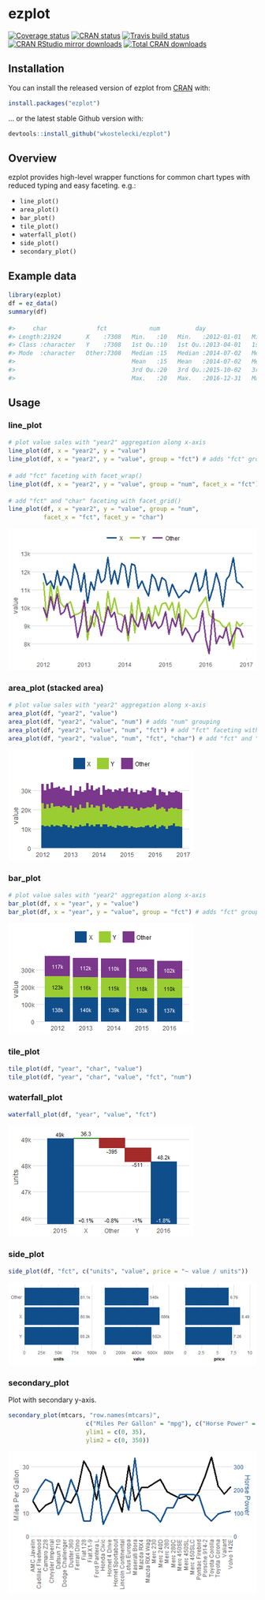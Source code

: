 # ezplot

<!-- badges: start -->
[![Coverage status](https://codecov.io/gh/wkostelecki/ezplot/branch/master/graph/badge.svg)](https://codecov.io/github/wkostelecki/ezplot?branch=master)
[![CRAN status](https://www.r-pkg.org/badges/version/ezplot)](https://cran.r-project.org/package=ezplot)
[![Travis build status](https://travis-ci.org/wkostelecki/ezplot.svg?branch=master)](https://travis-ci.org/wkostelecki/ezplot)
[![CRAN RStudio mirror downloads](http://cranlogs.r-pkg.org/badges/ezplot)](http://www.r-pkg.org/pkg/ezplot)
[![Total CRAN downloads](http://cranlogs.r-pkg.org/badges/grand-total/ezplot)](http://www.r-pkg.org/pkg/ezplot)
<!-- badges: end -->

## Installation

You can install the released version of ezplot from [CRAN](https://CRAN.R-project.org) with:

``` r
install.packages("ezplot")
```

... or the latest stable Github version with: 

``` r
devtools::install_github("wkostelecki/ezplot")
```

## Overview

ezplot provides high-level wrapper functions for common chart types with reduced typing and easy faceting. e.g.:
- `line_plot()`
- `area_plot()`
- `bar_plot()`
- `tile_plot()`
- `waterfall_plot()`
- `side_plot()`
- `secondary_plot()`

## Example data

``` r
library(ezplot)
df = ez_data()
summary(df)

#>     char              fct            num          day                  week                month                 year          year2          units            value       
#> Length:21924       X    :7308   Min.   :10   Min.   :2012-01-01   Min.   :2012-01-01   Min.   :2012-01-01   Min.   :2012   Min.   :2012   Min.   : 2.383   Min.   : 14.30  
#> Class :character   Y    :7308   1st Qu.:10   1st Qu.:2013-04-01   1st Qu.:2013-03-31   1st Qu.:2013-04-01   1st Qu.:2013   1st Qu.:2013   1st Qu.: 8.420   1st Qu.: 57.94  
#> Mode  :character   Other:7308   Median :15   Median :2014-07-02   Median :2014-06-29   Median :2014-07-01   Median :2014   Median :2014   Median :11.018   Median : 76.32  
#>                                 Mean   :15   Mean   :2014-07-02   Mean   :2014-06-29   Mean   :2014-06-17   Mean   :2014   Mean   :2014   Mean   :10.991   Mean   : 78.29  
#>                                 3rd Qu.:20   3rd Qu.:2015-10-02   3rd Qu.:2015-09-27   3rd Qu.:2015-10-01   3rd Qu.:2015   3rd Qu.:2016   3rd Qu.:13.507   3rd Qu.: 96.27  
#>                                 Max.   :20   Max.   :2016-12-31   Max.   :2016-12-25   Max.   :2016-12-01   Max.   :2016   Max.   :2017   Max.   :19.656   Max.   :190.04  

```
## Usage
### line_plot
``` r
# plot value sales with "year2" aggregation along x-axis
line_plot(df, x = "year2", y = "value")
line_plot(df, x = "year2", y = "value", group = "fct") # adds "fct" grouping

# add "fct" faceting with facet_wrap()
line_plot(df, x = "year2", y = "value", group = "num", facet_x = "fct")

# add "fct" and "char" faceting with facet_grid()
line_plot(df, x = "year2", y = "value", group = "num",
          facet_x = "fct", facet_y = "char")
```
![](man/figures/README-line_plot.png)<!-- -->

### area_plot (stacked area)
``` r
# plot value sales with "year2" aggregation along x-axis
area_plot(df, "year2", "value")
area_plot(df, "year2", "value", "num") # adds "num" grouping
area_plot(df, "year2", "value", "num", "fct") # add "fct" faceting with facet_wrap().
area_plot(df, "year2", "value", "num", "fct", "char") # add "fct" and "char" faceting with facet_grid().
```
![](man/figures/README-area_plot.png)<!-- -->

### bar_plot
``` r
# plot value sales with "year2" aggregation along x-axis
bar_plot(df, x = "year", y = "value")
bar_plot(df, x = "year", y = "value", group = "fct") # adds "fct" grouping
```
![](man/figures/README-bar_plot.png)<!-- -->

### tile_plot
``` r
tile_plot(df, "year", "char", "value")
tile_plot(df, "year", "char", "value", "fct", "num")
```

### waterfall_plot
```r
waterfall_plot(df, "year", "value", "fct")
```
![](man/figures/README-waterfall_plot.png)<!-- -->

### side_plot
```r
side_plot(df, "fct", c("units", "value", price = "~ value / units"))
```
![](man/figures/README-side_plot.png)<!-- -->

### secondary_plot
Plot with secondary y-axis.
```r
secondary_plot(mtcars, "row.names(mtcars)",
                      c("Miles Per Gallon" = "mpg"), c("Horse Power" = "hp"),
                      ylim1 = c(0, 35),
                      ylim2 = c(0, 350))
```
![](man/figures/README-secondary_plot.png)<!-- -->
